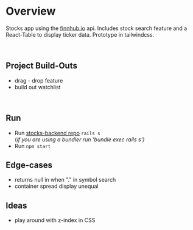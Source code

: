# Overview 
Stocks app using the <a href="https://finnhub.io">finnhub.io</a> api. 
Includes stock search feature and a React-Table to display ticker data. 
Prototype in tailwindcss.

</br>

## Project Build-Outs
- drag - drop feature 
- build out watchlist 

</br>

## Run 
- Run <a href="https://github.com/jenleebeaver/stocks-backend">stocks-backend repo</a> `rails s` </br> (_if you are using a bundler run 'bundle exec rails s')_
- Run `npm start` 

## Edge-cases
- returns null in when "." in symbol search 
- container spread display unequal

## Ideas
- play around with z-index in CSS
